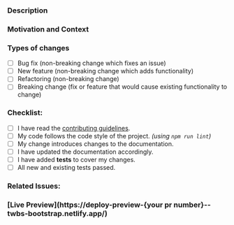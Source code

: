 ### Description
<!--- Describe your changes in detail -->

### Motivation and Context
<!--- Why is this change required? What problem does it solve? -->


### Types of changes
<!--- What types of changes does your code introduce? Put an `x` in all the boxes that apply: -->
- [ ] Bug fix (non-breaking change which fixes an issue)
- [ ] New feature (non-breaking change which adds functionality)
- [ ] Refactoring (non-breaking change)
- [ ] Breaking change (fix or feature that would cause existing functionality to change)

### Checklist:
<!--- Go over all the following points, and put an `x` in all the boxes that apply. -->
<!--- If you're unsure about any of these, don't hesitate to ask. We're here to help! -->
- [ ] I have read the [contributing guidelines](https://github.com/twbs/bootstrap/blob/main/.github/CONTRIBUTING.md).
- [ ] My code follows the code style of the project. _(using `npm run lint`)_
- [ ] My change introduces changes to the documentation.
- [ ] I have updated the documentation accordingly.
- [ ] I have added **tests** to cover my changes.
- [ ] All new and existing tests passed.

### Related Issues:
<!--- Please link any related issues here: -->

### [Live Preview](https://deploy-preview-{your pr number}--twbs-bootstrap.netlify.app/)
